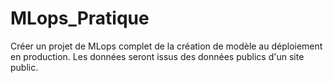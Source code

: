 # MLops_Pratique
Créer un projet de MLops complet de la création de modèle au déploiement en production.
Les données seront issus des données publics d'un site public.
